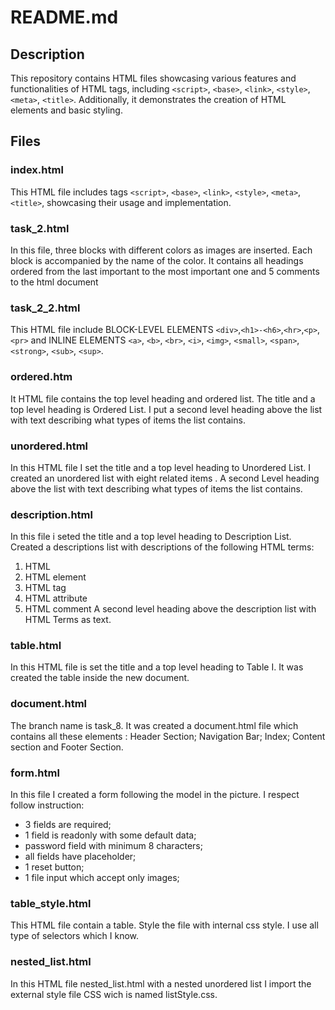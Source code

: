 # README.md

## Description
This repository contains HTML files showcasing various features and functionalities of HTML tags, including `<script>`, `<base>`, `<link>`, `<style>`, `<meta>`, `<title>`. Additionally, it demonstrates the creation of HTML elements and basic styling.

## Files

### index.html
This HTML file includes tags `<script>`, `<base>`, `<link>`, `<style>`, `<meta>`, `<title>`, showcasing their usage and implementation.

### task_2.html
In this file, three blocks with different colors as images are inserted. Each block is accompanied by the name of the color. It contains all headings ordered from the last important to the most important one and 5 comments to the html document 

### task_2_2.html
This HTML file include BLOCK-LEVEL ELEMENTS `<div>`,`<h1>-<h6>`,`<hr>`,`<p>`,`<pr>` and INLINE ELEMENTS `<a>`, `<b>`, `<br>`, `<i>`, `<img>`, `<small>`, `<span>`, `<strong>`, `<sub>`, `<sup>`.
 
### ordered.htm
It HTML file contains the top level heading and ordered list. The title and a top level heading is Ordered List. I put a second level heading above the list with text describing what types of items the list contains.

### unordered.html
In this HTML file I set the title and a top level heading to Unordered List. I created an unordered list with eight related items . A second Level heading above the list with text describing what types of items the list contains.

### description.html
In this file i seted the title and a top level  heading to Description List. Created a descriptions list with descriptions of the following HTML terms:
1) HTML
2) HTML element
3) HTML tag
4) HTML attribute
5) HTML comment
   A second level heading above the description list with HTML Terms as text.

### table.html
In this HTML file is set the title and a top level heading to Table I. It was created the table inside the new document.

### document.html
The branch name is task_8. It was created a document.html file which contains all these elements : Header Section; Navigation Bar; Index; Content section and Footer Section. 

### form.html
In this file I created a form following the model in the picture. I respect follow instruction:
- 3 fields are required;
- 1 field is readonly with some default data;
- password field with minimum 8 characters;
- all fields have placeholder;
- 1 reset button;
- 1 file input which accept only images;

### table_style.html
This HTML file contain a table. Style the file with internal css style. I use all type of selectors which I know.

### nested_list.html
In this HTML file nested_list.html with a nested unordered list I import the external style file CSS wich is named listStyle.css. 